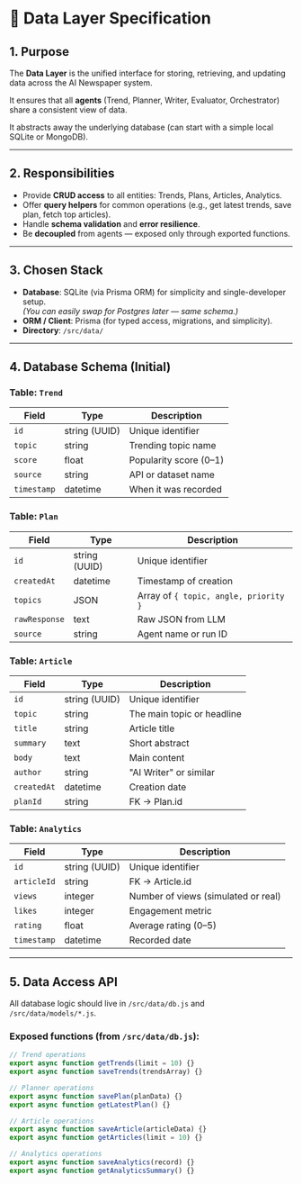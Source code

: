 # 🧱 Data Layer Specification

## 1. Purpose

The **Data Layer** is the unified interface for storing, retrieving, and updating data across the AI Newspaper system.

It ensures that all **agents** (Trend, Planner, Writer, Evaluator, Orchestrator) share a consistent view of data.

It abstracts away the underlying database (can start with a simple local SQLite or MongoDB).

---

## 2. Responsibilities

- Provide **CRUD access** to all entities: Trends, Plans, Articles, Analytics.
- Offer **query helpers** for common operations (e.g., get latest trends, save plan, fetch top articles).
- Handle **schema validation** and **error resilience**.
- Be **decoupled** from agents — exposed only through exported functions.

---

## 3. Chosen Stack

- **Database**: SQLite (via Prisma ORM) for simplicity and single-developer setup.  
  *(You can easily swap for Postgres later — same schema.)*
- **ORM / Client**: Prisma (for typed access, migrations, and simplicity).
- **Directory**: `/src/data/`

---

## 4. Database Schema (Initial)

### Table: `Trend`
| Field | Type | Description |
|--------|------|-------------|
| `id` | string (UUID) | Unique identifier |
| `topic` | string | Trending topic name |
| `score` | float | Popularity score (0–1) |
| `source` | string | API or dataset name |
| `timestamp` | datetime | When it was recorded |

### Table: `Plan`
| Field | Type | Description |
|--------|------|-------------|
| `id` | string (UUID) | Unique identifier |
| `createdAt` | datetime | Timestamp of creation |
| `topics` | JSON | Array of `{ topic, angle, priority }` |
| `rawResponse` | text | Raw JSON from LLM |
| `source` | string | Agent name or run ID |

### Table: `Article`
| Field | Type | Description |
|--------|------|-------------|
| `id` | string (UUID) | Unique identifier |
| `topic` | string | The main topic or headline |
| `title` | string | Article title |
| `summary` | text | Short abstract |
| `body` | text | Main content |
| `author` | string | "AI Writer" or similar |
| `createdAt` | datetime | Creation date |
| `planId` | string | FK → Plan.id |

### Table: `Analytics`
| Field | Type | Description |
|--------|------|-------------|
| `id` | string (UUID) | Unique identifier |
| `articleId` | string | FK → Article.id |
| `views` | integer | Number of views (simulated or real) |
| `likes` | integer | Engagement metric |
| `rating` | float | Average rating (0–5) |
| `timestamp` | datetime | Recorded date |

---

## 5. Data Access API

All database logic should live in `/src/data/db.js` and `/src/data/models/*.js`.

### Exposed functions (from `/src/data/db.js`):

```js
// Trend operations
export async function getTrends(limit = 10) {}
export async function saveTrends(trendsArray) {}

// Planner operations
export async function savePlan(planData) {}
export async function getLatestPlan() {}

// Article operations
export async function saveArticle(articleData) {}
export async function getArticles(limit = 10) {}

// Analytics operations
export async function saveAnalytics(record) {}
export async function getAnalyticsSummary() {}
